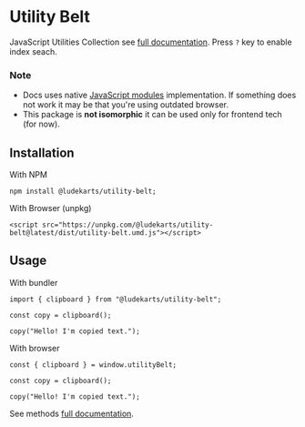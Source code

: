 # Utility Belt

JavaScript Utilities Collection see [full documentation](https://ludekarts.github.io/utility-belt). Press `?` key to enable index seach.

### Note

- Docs uses native [JavaScript modules](https://developer.mozilla.org/en-US/docs/Web/JavaScript/Guide/Modules) implementation. If something does not work it may be that you're using outdated browser.
- This package is **not isomorphic** it can be used only for frontend tech (for now).

## Installation


With NPM

```
npm install @ludekarts/utility-belt;
```

With Browser (unpkg)

```
<script src="https://unpkg.com/@ludekarts/utility-belt@latest/dist/utility-belt.umd.js"></script>
```


## Usage

With bundler

```
import { clipboard } from "@ludekarts/utility-belt";

const copy = clipboard();

copy("Hello! I'm copied text.");

```

With browser

```
const { clipboard } = window.utilityBelt;

const copy = clipboard();

copy("Hello! I'm copied text.");

```

See methods [full documentation](https://ludekarts.github.io/utility-belt).